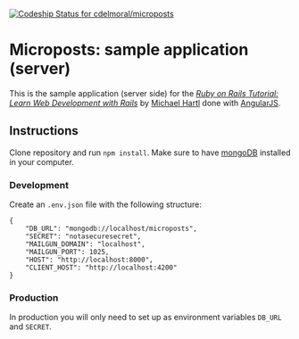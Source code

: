 [ ![Codeship Status for cdelmoral/microposts](https://app.codeship.com/projects/b34583b0-84ca-0133-c39f-260819c0cb46/status?branch=master)](https://app.codeship.com/projects/122078)
# Microposts: sample application (server)

This is the sample application (server side) for the
[*Ruby on Rails Tutorial:
Learn Web Development with Rails*](http://www.railstutorial.org/)
by [Michael Hartl](http://www.michaelhartl.com/) done with [AngularJS](https://angularjs.org).

## Instructions

Clone repository and run `npm install`. Make sure to have [mongoDB](https://www.mongodb.org) installed in your computer.

### Development

Create an `.env.json` file with the following structure:

```
{
	"DB_URL": "mongodb://localhost/microposts",
	"SECRET": "notasecuresecret",
    "MAILGUN_DOMAIN": "localhost",
    "MAILGUN_PORT": 1025,
    "HOST": "http://localhost:8000",
    "CLIENT_HOST": "http://localhost:4200"
}
```

### Production

In production you will only need to set up as environment variables `DB_URL` and `SECRET`.
